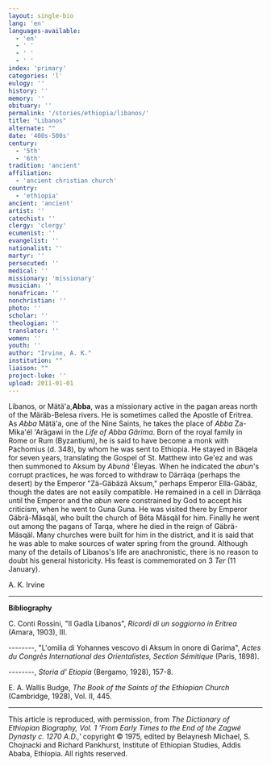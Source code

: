 ```yaml
---
layout: single-bio
lang: 'en'
languages-available:
  - 'en'
  - ' '
  - ' '
  - ' '
index: 'primary'
categories: 'l'
eulogy: ''
history: ''
memory: ''
obituary: ''
permalink: '/stories/ethiopia/libanos/'
title: "Libanos"
alternate: ""
date: '400s-500s'
century:
  - '5th'
  - '6th'
tradition: 'ancient'
affiliation:
  - 'ancient christian church'
country:
  - 'ethiopia'
ancient: 'ancient'
artist: ''
catechist: ''
clergy: 'clergy'
ecumenist: ''
evangelist: ''
nationalist: ''
martyr: ''
persecuted: ''
medical: ''
missionary: 'missionary'
musician: ''
nonafrican: ''
nonchristian: ''
photo: ''
scholar: ''
theologian: ''
translator: ''
women: ''
youth: ''
author: "Irvine, A. K."
institution: ""
liaison: ""
project-luke: ''
upload: 2011-01-01
---
```




Libanos, or M&auml;t&auml;'a,**Abba**, was a missionary active in the pagan areas north of the Märäb-Belesa rivers. He is sometimes called the Apostle of Eritrea. As *Abba* Mätä'a, one of the Nine Saints, he takes the place of *Abba* Za-Mika'él 'Arägawi in the *Life of Abba Gärima*. Born of the royal family in Rome or Rum (Byzantium), he is said to have become a monk with Pachomius (d. 348), by whom he was sent to Ethiopia. He stayed in Bäqela for seven years, translating the Gospel of St. Matthew into Ge'ez and was then summoned to Aksum by *Abunä* 'Éleyas. When he indicated the *abun*'s corrupt practices, he was forced to withdraw to Därräqa (perhaps the desert) by the Emperor "Zä-Gäbäzä Aksum," perhaps Emperor Ellä-Gäbäz, though the dates are not easily compatible. He remained in a cell in Därräqa until the Emperor and the *abun* were constrained by God to accept his criticism, when he went to Guna Guna. He was visited there by Emperor Gäbrä-Mäsqäl, who built the church of Béta Mäsqäl for him. Finally he went out among the pagans of Tarqa, where he died in the reign of Gäbrä-Mäsqäl. Many churches were built for him in the district, and it is said that he was able to make sources of water spring from the ground. Although many of the details of Libanos's life are anachronistic, there is no reason to doubt his general historicity. His feast is commemorated on 3 *Ter* (11 January).

A. K. Irvine

---

**Bibliography**

C. Conti Rossini, "Il Gadla Libanos", *Ricordi di un soggiorno in Eritrea* (Amara, 1903), III.

--------, "L'omilia di Yohannes vescovo di Aksum in onore di Garima", *Actes du Congrès International des Orientalistes, Section Sémitique* (Paris, 1898).

--------, *Storia d' Etiopia* (Bergamo, 1928), 157-8.

E. A. Wallis Budge, *The Book of the Saints of the Ethiopian Church* (Cambridge, 1928), Vol. II, 445.

---

This article is reproduced, with permission, from *The Dictionary of Ethiopian Biography, Vol. 1 'From Early Times to the End of the Zagwé Dynasty c. 1270 A.D.,'* copyright &copy; 1975, edited by Belaynesh Michael, S. Chojnacki and Richard Pankhurst, Institute of Ethiopian Studies, Addis Ababa, Ethiopia.  All rights reserved.
